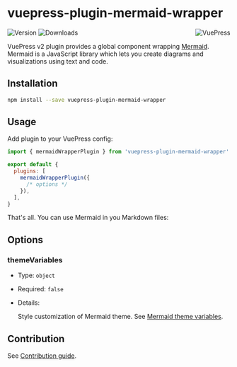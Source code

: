 # vuepress-plugin-mermaid-wrapper

<img src="https://avatars.githubusercontent.com/u/48539483?s=100" align="right" alt="VuePress" />

![Version](https://img.shields.io/npm/v/vuepress-plugin-mermaid-wrapper.svg)
![Downloads](https://img.shields.io/npm/dm/vuepress-plugin-mermaid-wrapper.svg)

VuePress v2 plugin provides a global component wrapping [Mermaid](https://mermaid-js.github.io/mermaid). Mermaid is a JavaScript library which lets you create diagrams and visualizations using text and code.

## Installation

```sh
npm install --save vuepress-plugin-mermaid-wrapper
```

## Usage

Add plugin to your VuePress config:

```js
import { mermaidWrapperPlugin } from 'vuepress-plugin-mermaid-wrapper'

export default {
  plugins: [
    mermaidWrapperPlugin({
      /* options */
    }),
  ],
}
```

That's all. You can use Mermaid in you Markdown files:

## Options

### themeVariables

- Type: `object`

- Required: `false`

- Details:

  Style customization of Mermaid theme. See [Mermaid theme variables](https://mermaid-js.github.io/mermaid/#/theming?id=customizing-themes-with-themevariables).

## Contribution

See [Contribution guide](https://github.com/azat-io/azat-io/blob/main/contributing.md).
